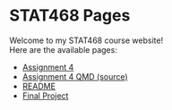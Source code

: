 # STAT468 Pages

Welcome to my STAT468 course website!  
Here are the available pages:

- [Assignment 4](Assignment_4.html)
- [Assignment 4 QMD (source)](Assignment_4.qmd)
- [README](README.md)
- [Final Project](Final/Final%20Project.html)
